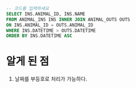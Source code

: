 ```SQL
-- 코드를 입력하세요
SELECT INS.ANIMAL_ID, INS.NAME
FROM ANIMAL_INS INS INNER JOIN ANIMAL_OUTS OUTS
ON INS.ANIMAL_ID = OUTS.ANIMAL_ID
WHERE INS.DATETIME > OUTS.DATETIME
ORDER BY INS.DATETIME ASC
```

# 알게 된 점 

1. 날짜를 부등호로 처리가 가능하다.

